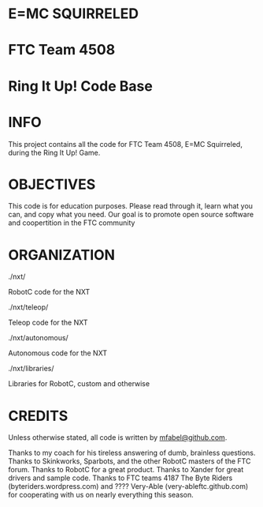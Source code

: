 E=MC SQUIRRELED
===============
FTC Team 4508
=============

Ring It Up! Code Base
=====================

INFO
====

This project contains all the code for FTC Team 4508, E=MC Squirreled, during the Ring It Up! Game.


OBJECTIVES
==========

This code is for education purposes. Please read through it, learn what you can, and copy what you need. Our goal is to promote open source software and coopertition in the FTC community


ORGANIZATION
============

./nxt/

RobotC code for the NXT

./nxt/teleop/

Teleop code for the NXT

./nxt/autonomous/

Autonomous code for the NXT

./nxt/libraries/

Libraries for RobotC, custom and otherwise


CREDITS
=======

Unless otherwise stated, all code is written by mfabel@github.com.

Thanks to my coach for his tireless answering of dumb, brainless questions.
Thanks to Skinkworks, Sparbots, and the other RobotC masters of the FTC forum.
Thanks to RobotC for a great product.
Thanks to Xander for great drivers and sample code.
Thanks to FTC teams 4187 The Byte Riders (byteriders.wordpress.com) and ???? Very-Able (very-ableftc.github.com) for cooperating with us on nearly everything this season.
